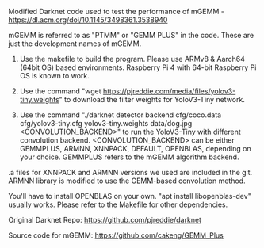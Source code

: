 Modified Darknet code used to test the performance of mGEMM - https://dl.acm.org/doi/10.1145/3498361.3538940

mGEMM is referred to as "PTMM" or "GEMM PLUS" in the code. These are just the development names of mGEMM.


1. Use the makefile to build the program. Please use ARMv8 & Aarch64 (64bit OS) based environments. Raspberry Pi 4 with 64-bit Raspberry Pi OS is known to work.

2. Use the command "wget https://pjreddie.com/media/files/yolov3-tiny.weights" to download the filter weights for YoloV3-Tiny network.

3. Use the command "./darknet detector backend cfg/coco.data cfg/yolov3-tiny.cfg yolov3-tiny.weights data/dog.jpg <CONVOLUTION_BACKEND>" to run the YoloV3-Tiny with different convolution backend.
<CONVOLUTION_BACKEND> can be either GEMMPLUS, ARMNN, XNNPACK, DEFAULT, OPENBLAS, depending on your choice. GEMMPLUS refers to the mGEMM algorithm backend.


.a files for XNNPACK and ARMNN versions we used are included in the git. ARMNN library is modified to use the GEMM-based convolution method. 

You'll have to install OPENBLAS on your own. "apt install libopenblas-dev" usually works. Please refer to the Makefile for other dependencies.

Original Darknet Repo: https://github.com/pjreddie/darknet

Source code for mGEMM: https://github.com/cakeng/GEMM_Plus

